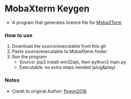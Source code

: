 # MobaXterm Keygen
- A program that generates licence file for [MobaXTerm](https://mobaxterm.mobatek.net/download.html)

### How to use
1. Download the source/executable from this git
2. Paste source/executable to MobaXterm folder
3. Run the program
   - Source: pip3 install win32api, then python3 main.py
   - Executable: no extra steps needed (plug&play)

### Notes
 - Credit to original Author: [flygon2018](https://github.com/flygon2018/MobaXterm-keygen)
